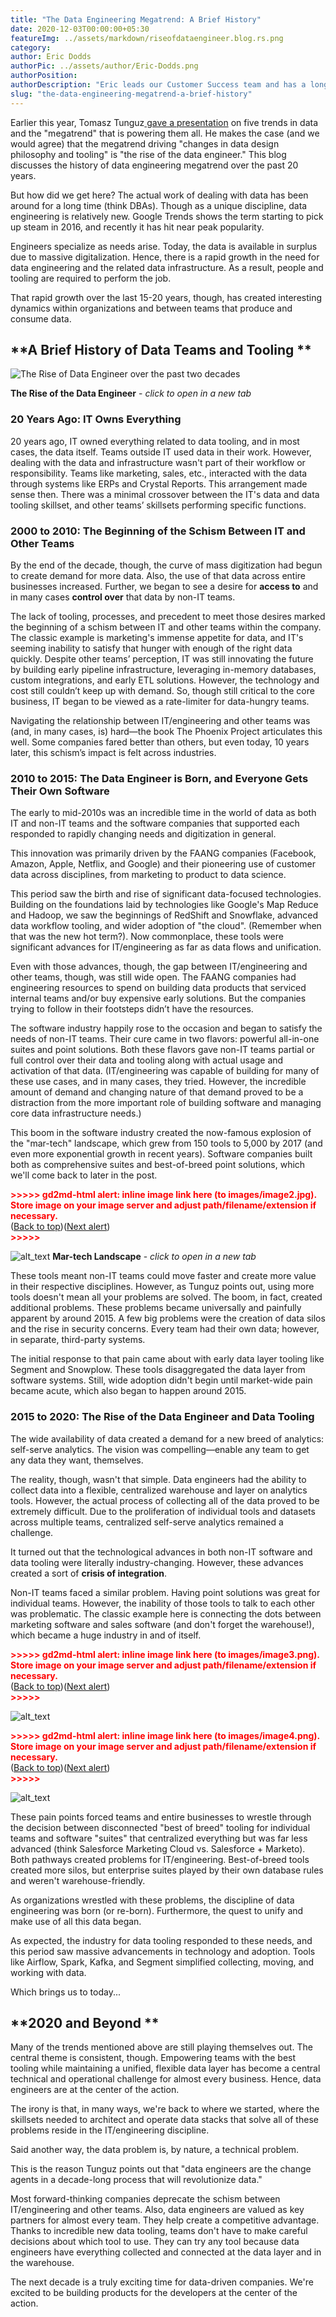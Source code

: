 ```yaml
---
title: "The Data Engineering Megatrend: A Brief History"
date: 2020-12-03T00:00:00+05:30
featureImg: ../assets/markdown/riseofdataengineer.blog.rs.png
category: 
author: Eric Dodds
authorPic: ../assets/author/Eric-Dodds.png
authorPosition: 
authorDescription: "Eric leads our Customer Success team and has a long history of helping companies architect customer data stacks and use their data to grow."
slug: "the-data-engineering-megatrend-a-brief-history"
---
```



Earlier this year, Tomasz Tunguz[ gave a presentation](https://www.linkedin.com/pulse/five-important-trends-data-one-megatrend-powering-them-tomasz-tunguz/) on five trends in data and the "megatrend" that is powering them all. He makes the case (and we would agree) that the megatrend driving "changes in data design philosophy and tooling" is "the rise of the data engineer." This blog discusses the history of data engineering megatrend over the past 20 years.

But how did we get here? The actual work of dealing with data has been around for a long time (think DBAs). Though as a unique discipline, data engineering is relatively new. Google Trends shows the term starting to pick up steam in 2016, and recently it has hit near peak popularity. 

<script type="text/javascript" src="https://ssl.gstatic.com/trends_nrtr/2431_RC04/embed_loader.js"></script> <script type="text/javascript"> trends.embed.renderExploreWidget("TIMESERIES", {"comparisonItem":[{"keyword":"data engineer","geo":"US","time":"2004-01-01 2020-12-18"}],"category":0,"property":""}, {"exploreQuery":"date=all&geo=US&q=data%20engineer","guestPath":"https://trends.google.com:443/trends/embed/"}); </script>


Engineers specialize as needs arise. Today, the data is available in surplus due to massive digitalization. Hence, there is a rapid growth in the need for data engineering and the related data infrastructure. As a result, people and tooling are required to perform the job. 

That rapid growth over the last 15-20 years, though, has created interesting dynamics within organizations and between teams that produce and consume data. 


## **A Brief History of Data Teams and Tooling **


![The Rise of Data Engineer over the past two decades](../assets/markdown/The-rise-of-the-data-engineer.png)




**The Rise of the Data Engineer** - _click to open in a new tab_


### **20 Years Ago: IT Owns Everything**

20 years ago, IT owned everything related to data tooling, and in most cases, the data itself. Teams outside IT used data in their work. However, dealing with the data and infrastructure wasn't part of their workflow or responsibility. Teams like marketing, sales, etc., interacted with the data through systems like ERPs and Crystal Reports. This arrangement made sense then. There was a minimal crossover between the IT's data and data tooling skillset, and other teams’ skillsets performing specific functions. 


### **2000 to 2010: The Beginning of the Schism Between IT and Other Teams**

By the end of the decade, though, the curve of mass digitization had begun to create demand for more data. Also, the use of that data across entire businesses increased. Further, we began to see a desire for **access to** and in many cases **control over** that data by non-IT teams. 

The lack of tooling, processes, and precedent to meet those desires marked the beginning of a schism between IT and other teams within the company. The classic example is marketing's immense appetite for data, and IT's seeming inability to satisfy that hunger with enough of the right data quickly. Despite other teams’ perception, IT was still innovating the future by building early pipeline infrastructure, leveraging in-memory databases, custom integrations, and early ETL solutions. However, the technology and cost still couldn’t keep up with demand. So, though still critical to the core business, IT began to be viewed as a rate-limiter for data-hungry teams. 

Navigating the relationship between IT/engineering and other teams was (and, in many cases, is) hard—the book The Phoenix Project articulates this well. Some companies fared better than others, but even today, 10 years later, this schism’s impact is felt across industries. 


### **2010 to 2015: The Data Engineer is Born, and Everyone Gets Their Own Software**

The early to mid-2010s was an incredible time in the world of data as both IT and non-IT teams and the software companies that supported each responded to rapidly changing needs and digitization in general. 

This innovation was primarily driven by the FAANG companies (Facebook, Amazon, Apple, Netflix, and Google) and their pioneering use of customer data across disciplines, from marketing to product to data science. 

This period saw the birth and rise of significant data-focused technologies. Building on the foundations laid by technologies like Google's Map Reduce and Hadoop, we saw the beginnings of RedShift and Snowflake, advanced data workflow tooling, and wider adoption of "the cloud". (Remember when that was the new hot term?). Now commonplace, these tools were significant advances for IT/engineering as far as data flows and unification. 

Even with those advances, though, the gap between IT/engineering and other teams, though, was still wide open. The FAANG companies had engineering resources to spend on building data products that serviced internal teams and/or buy expensive early solutions. But the companies trying to follow in their footsteps didn’t have the resources. 

The software industry happily rose to the occasion and began to satisfy the needs of non-IT teams. Their cure came in two flavors: powerful all-in-one suites and point solutions. Both these flavors gave non-IT teams partial or full control over their data and tooling along with actual usage and activation of that data. (IT/engineering was capable of building for many of these use cases, and in many cases, they tried. However, the incredible amount of demand and changing nature of that demand proved to be a distraction from the more important role of building software and managing core data infrastructure needs.) 

This boom in the software industry created the now-famous explosion of the "mar-tech" landscape, which grew from 150 tools to 5,000 by 2017 (and even more exponential growth in recent years). Software companies built both as comprehensive suites and best-of-breed point solutions, which we'll come back to later in the post. 



<p id="gdcalert2" ><span style="color: red; font-weight: bold">>>>>>  gd2md-html alert: inline image link here (to images/image2.jpg). Store image on your image server and adjust path/filename/extension if necessary. </span><br>(<a href="#">Back to top</a>)(<a href="#gdcalert3">Next alert</a>)<br><span style="color: red; font-weight: bold">>>>>> </span></p>


![alt_text](images/image2.jpg "image_tooltip")
**Mar-tech Landscape** - _click to open in a new tab_

These tools meant non-IT teams could move faster and create more value in their respective disciplines. However, as Tunguz points out, using more tools doesn't mean all your problems are solved. The boom, in fact, created additional problems. These problems became universally and painfully apparent by around 2015. A few big problems were the creation of data silos and the rise in security concerns. Every team had their own data; however, in separate, third-party systems.  

The initial response to that pain came about with early data layer tooling like Segment and Snowplow. These tools disaggregated the data layer from software systems. Still, wide adoption didn't begin until market-wide pain became acute, which also began to happen around 2015. 


### **2015 to 2020: The Rise of the Data Engineer and Data Tooling**

The wide availability of data created a demand for a new breed of analytics: self-serve analytics. The vision was compelling—enable any team to get any data they want, themselves. 

The reality, though, wasn't that simple. Data engineers had the ability to collect data into a flexible, centralized warehouse and layer on analytics tools. However, the actual process of collecting all of the data proved to be extremely difficult. Due to the proliferation of individual tools and datasets across multiple teams, centralized self-serve analytics remained a challenge. 

It turned out that the technological advances in both non-IT software and data tooling were literally industry-changing. However, these advances created a sort of **crisis of integration**.

Non-IT teams faced a similar problem. Having point solutions was great for individual teams. However, the inability of those tools to talk to each other was problematic. The classic example here is connecting the dots between marketing software and sales software (and don't forget the warehouse!), which became a huge industry in and of itself. 



<p id="gdcalert3" ><span style="color: red; font-weight: bold">>>>>>  gd2md-html alert: inline image link here (to images/image3.png). Store image on your image server and adjust path/filename/extension if necessary. </span><br>(<a href="#">Back to top</a>)(<a href="#gdcalert4">Next alert</a>)<br><span style="color: red; font-weight: bold">>>>>> </span></p>


![alt_text](images/image3.png "image_tooltip")
 

<p id="gdcalert4" ><span style="color: red; font-weight: bold">>>>>>  gd2md-html alert: inline image link here (to images/image4.png). Store image on your image server and adjust path/filename/extension if necessary. </span><br>(<a href="#">Back to top</a>)(<a href="#gdcalert5">Next alert</a>)<br><span style="color: red; font-weight: bold">>>>>> </span></p>


![alt_text](images/image4.png "image_tooltip")


These pain points forced teams and entire businesses to wrestle through the decision between disconnected "best of breed" tooling for individual teams and software "suites" that centralized everything but was far less advanced (think Salesforce Marketing Cloud vs. Salesforce + Marketo). Both pathways created problems for IT/engineering. Best-of-breed tools created more silos, but enterprise suites played by their own database rules and weren't warehouse-friendly. 

As organizations wrestled with these problems, the discipline of data engineering was born (or re-born). Furthermore, the quest to unify and make use of all this data began. 

As expected, the industry for data tooling responded to these needs, and this period saw massive advancements in technology and adoption. Tools like Airflow, Spark, Kafka, and Segment simplified collecting, moving, and working with data. 

Which brings us to today...


## **2020 and Beyond **

Many of the trends mentioned above are still playing themselves out. The central theme is consistent, though. Empowering teams with the best tooling while maintaining a unified, flexible data layer has become a central technical and operational challenge for almost every business. Hence, data engineers are at the center of the action. 

The irony is that, in many ways, we're back to where we started, where the skillsets needed to architect and operate data stacks that solve all of these problems reside in the IT/engineering discipline. 

Said another way, the data problem is, by nature, a technical problem. 

This is the reason Tunguz points out that "data engineers are the change agents in a decade-long process that will revolutionize data." 

Most forward-thinking companies deprecate the schism between IT/engineering and other teams. Also, data engineers are valued as key partners for almost every team. They help create a competitive advantage. Thanks to incredible new data tooling, teams don't have to make careful decisions about which tool to use. They can try any tool because data engineers have everything collected and connected at the data layer and in the warehouse. 

The next decade is a truly exciting time for data-driven companies. We're excited to be building products for the developers at the center of the action. 
